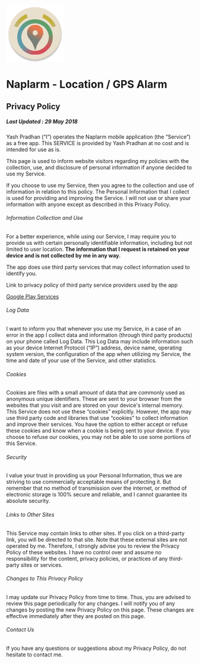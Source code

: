 ![logo](/assets/logo_github.png)
# Naplarm - Location / GPS Alarm

## Privacy Policy

##### Last Updated : 29 May 2018
Yash Pradhan (“I”) operates the Naplarm mobile application (the “Service”) as a free app. This SERVICE is provided by Yash Pradhan at no cost and is intended for use as is.

This page is used to inform website visitors regarding my policies with the collection, use, and disclosure of personal information if anyone decided to use my Service.

If you choose to use my Service, then you agree to the collection and use of information in relation to this policy. The Personal Information that I collect is used for providing and improving the Service. I will not use or share your information with anyone except as described in this Privacy Policy.

###### Information Collection and Use
For a better experience, while using our Service, I may require you to provide us with certain personally identifiable information, including but not limited to user location. 
**The information that I request is retained on your device and is not collected by me in any way.**

The app does use third party services that may collect information used to identify you.

Link to privacy policy of third party service providers used by the app

[Google Play Services](https://policies.google.com/privacy)

###### Log Data
I want to inform you that whenever you use my Service, in a case of an error in the app I collect data and information (through third party products) on your phone called Log Data. This Log Data may include information such as your device Internet Protocol (“IP”) address, device name, operating system version, the configuration of the app when utilizing my Service, the time and date of your use of the Service, and other statistics.

###### Cookies
Cookies are files with a small amount of data that are commonly used as anonymous unique identifiers. These are sent to your browser from the websites that you visit and are stored on your device's internal memory.
This Service does not use these “cookies” explicitly. However, the app may use third party code and libraries that use “cookies” to collect information and improve their services. You have the option to either accept or refuse these cookies and know when a cookie is being sent to your device. If you choose to refuse our cookies, you may not be able to use some portions of this Service.

###### Security
I value your trust in providing us your Personal Information, thus we are striving to use commercially acceptable means of protecting it. But remember that no method of transmission over the internet, or method of electronic storage is 100% secure and reliable, and I cannot guarantee its absolute security.

###### Links to Other Sites
This Service may contain links to other sites. If you click on a third-party link, you will be directed to that site. Note that these external sites are not operated by me. Therefore, I strongly advise you to review the Privacy Policy of these websites. I have no control over and assume no responsibility for the content, privacy policies, or practices of any third-party sites or services.

###### Changes to This Privacy Policy
I may update our Privacy Policy from time to time. Thus, you are advised to review this page periodically for any changes. I will notify you of any changes by posting the new Privacy Policy on this page. These changes are effective immediately after they are posted on this page.

###### Contact Us
If you have any questions or suggestions about my Privacy Policy, do not hesitate to contact me.
